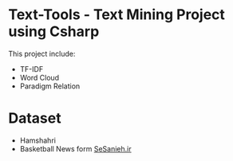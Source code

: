 # Text-Tools - Text Mining Project using Csharp
This project include:<br />
<ul>
<li>TF-IDF</li>
<li>Word Cloud</li>
<li>Paradigm Relation</li>
</ul>
<h1>Dataset</h1>
<ul>
<li>Hamshahri</li>
<li>Basketball News form <a href='https://sesanieh.ir'>SeSanieh.ir</a></li>
</ul>
